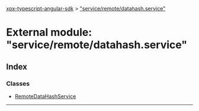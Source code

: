 [xpx-typescript-angular-sdk](../README.md) > ["service/remote/datahash.service"](../modules/_service_remote_datahash_service_.md)

# External module: "service/remote/datahash.service"

## Index

### Classes

* [RemoteDataHashService](../classes/_service_remote_datahash_service_.remotedatahashservice.md)

---

